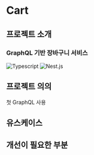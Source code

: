 # Cart

## 프로젝트 소개

### GraphQL 기반 장바구니 서비스

![Typescript](https://img.shields.io/badge/Typescript-3178C6.svg?&style=for-the-badge&logo=Typescript&logoColor=white)
![Nest.js](https://img.shields.io/badge/NestJS-E0234E.svg?&style=for-the-badge&logo=NestJS&logoColor=white)
 
## 프로젝트 의의
첫 GraphQL 사용

## 유스케이스

## 개선이 필요한 부분
